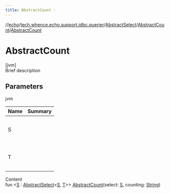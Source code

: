 ```yaml
---
title: AbstractCount -
---
```

//[echo](../../../index.md)/[tech.whence.echo.support.jdbc.querier](../../index.md)/[AbstractSelect](../index.md)/[AbstractCount](index.md)/[AbstractCount](-abstract-count.md)



# AbstractCount  
[jvm]  
Brief description  


## Parameters  
  
jvm  
  
|  Name|  Summary| 
|---|---|
| S| <br><br><br><br>
| T| <br><br><br><br>
  
  
Content  
fun <[S](index.md) : [AbstractSelect](../index.md)<[S](index.md), [T](index.md)>> [AbstractCount](-abstract-count.md)(select: [S](index.md), counting: [String](https://kotlinlang.org/api/latest/jvm/stdlib/kotlin/-string/index.html))  



